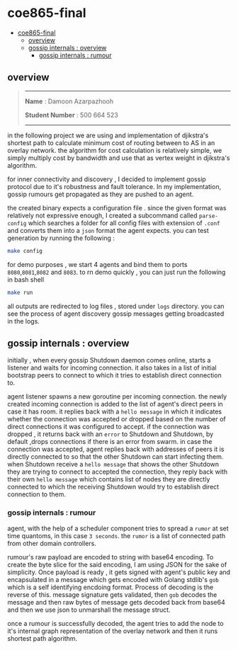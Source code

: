 # coe865-final

- [coe865-final](#coe865-final)
  - [overview](#overview)
  - [gossip internals : overview](#gossip-internals--overview)
    - [gossip internals : rumour](#gossip-internals--rumour)


## overview

> ** **
> **Name** : Damoon Azarpazhooh
> 
> **Student Number** : 500 664 523
>   
> ** **

in the following project we are using and implementation of djikstra's shortest path
to calculate minimum cost of routing between to AS in an overlay network. the algorithm for cost calculation is relatively simple, we simply multiply cost by bandwidth and use that as vertex weight in
djikstra's algorithm.

for inner connectivity and discovery , I decided to implement gossip protocol due to it's robustness
and fault tolerance. In my implementation, gossip rumours get propagated as they are pushed to an agent.

the created binary expects a configuration file . since the given format was relatively not expressive enough, I created a subcommand called `parse-config` which searches a folder for all config files with extension of `.conf` and converts them into a `json` format the agent expects.
you can test generation by running the following :

```bash
make config
```

for demo purposes , we start 4 agents and bind them to ports `8080`,`8081`,`8082` and `8083`. 
to rn demo quickly , you can just run the following in bash shell

```bash
make run
```

all outputs are redirected to log files , stored under `logs` directory.
you can see the process of agent discovery   gossip messages getting broadcasted in the logs.




## gossip internals : overview

initially , when every gossip Shutdown daemon comes online, starts a listener 
and waits for incoming connection. it also takes in a list of initial bootstrap 
peers to connect to which it tries to establish direct connection to.

agent listener spawns a new goroutine per incoming connection. the newly created incoming connection 
is added to the list of agent's direct peers in case it has room. it replies back with a `hello message`
in which it indicates whether the connection was accepted or dropped based on the number of direct
connections it was configured to accept. if the connection was dropped , 
it returns back with an `error` to Shutdown and Shutdown, by default ,drops connections 
if there is an error from swarm. in case the connection was accepted, agent replies back with addresses
of peers it is directly connected to so that the other Shutdown can start infecting them.
when Shutdown receive a `hello message` that shows the other Shutdown they are trying to connect to 
accepted the connection, they reply back with their own `hello message` which contains
list of nodes they are directly connected to which the receiving Shutdown would try to 
establish direct connection to them.

### gossip internals : rumour

agent, with the help of a scheduler component tries to spread a `rumor` at set time
quantoms, in this case `3 seconds`. the `rumor` is a list of connected path from other domain
controllers.

rumour's raw payload are encoded to string with base64 encoding. To create the byte slice
for the said encoding, I am using JSON for the sake of simplicity. Once payload is ready , 
it gets signed with agent's public key and encapsulated in a message which gets encoded with Golang stdlib's `gob` which is a self identifying encdoing format. Process of decoding is the reverse of this.
message signature gets validated, then `gob` decodes the message and then raw bytes of message gets 
decoded back from base64 and then we use json to unmarshall the message struct.


once a rumour is successfully decoded, the agent tries to add the node to it's internal graph representation of the overlay network and then it runs shortest path algorithm. 